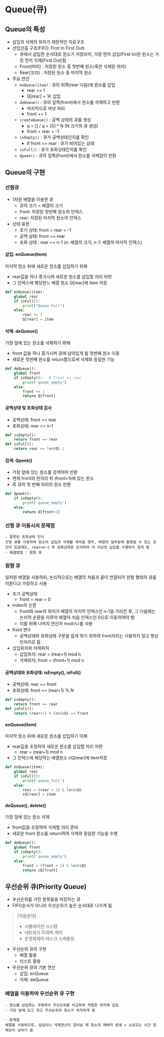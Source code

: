 # Queue(큐)
## Queue의 특성
- 삽입과 삭제의 위치가 제한적인 자료구조
- 선입선출 구조(FIFO: First In First Out)
    - 큐에서 삽입한 순서대로 원소가 저장되어, 가장 먼저 삽입(First In)된 원소는 가장 먼저 삭제(First Out)됨
    - Front(머리) : 저장된 원소 중 첫번째 원소(혹은 삭제된 위치)
    - Rear(꼬리) : 저장된 원소 중 마지막 원소
- 주요 연산
    - `enQueue(item)` : 큐의 뒤쪽(rear 다음)에 원소를 삽입
        - rear += 1
        - Q[rear] = 'A' 삽입
    - `deQueue()` : 큐의 앞쪽(front)에서 원소를 삭제하고 반환
        - 마지막으로 꺼낸 자리
        - front += 1
    - `createQueue()` : 공백 상태의 큐를 생성
        - q = []   /  q = [0] * N  (N 크기의 큐 생성)
        - front = rear = -1
    - `isEmpty()` : 큐가 공백상태인지를 확인
        - if front == rear : 큐가 비어있는 상태
    - `isFull()` : 큐가 포화상태인지를 확인
    - `Qpeek()` : 큐의 앞쪽(Front)에서 원소를 삭제없이 반환

## Queue의 구현
### 선형큐
- 1차원 배열을 이용한 큐
    - 큐의 크기 = 배열의 크기
    - front: 저장된 첫번째 원소의 인덱스
    - rear: 저장된 마지막 원소의 인덱스
- 상태 표현
    - 초기 상태: front = rear = -1
    - 공백 상태: front == rear
    - 포화 상태 : rear == n-1 (n: 배열의 크기, n-1: 배열의 마지막 인덱스)

#### 삽입: enQueue(item)
마지막 원소 뒤에 새로운 원소를 삽입하기 위해  
- rear값을 하나 증가시켜 새로운 원소를 삽입할 자리 마련
- 그 인덱스에 해당한느 배열 원소 Q[rear]에 item 저장
```python
def enQueue(item):
    global rear
    if isFull():
        print("Queue Full")
    else:
        rear += 1
        Q[rear] = item
```

#### 삭제: deQueue()
가장 앞에 있는 원소를 삭제하기 위해  
- front 값을 하나 증가시켜 큐에 남아있게 될 첫번째 원소 이동
- 새로운 첫번째 원소를 return함으로써 삭제와 동일한 기능
```python
def deQueue():
    global front
    if isEmpty():   # front == rear 
        print('queue_empty')
    else: 
        front += 1
        return Q[front]
```
#### 공백상태 및 포화상태 검사
- 공백상태: front == rear
- 포화상태: rear == n-1
```python
def isEmpty():
    return front == rear
def isFull():
    return rear == len(Q)-1
```

#### 검색: Qpeek()
- 가장 앞에 있는 원소를 검색하여 반환
- 현재 front의 한자리 뒤 (front+1)에 있는 원소
- 즉 큐의 첫 번째 자리의 원소 반환
```python
def Qpeek():
    if isEmpty():
        print('queue_empty')
    else:
        return Q[front+1]
```

### 선형 큐 이용시의 문제점 
    - 잘못된 포화상태 인식  
    선형 큐를 이용하여 원소의 삽입과 삭제를 계속할 경우, 배열의 앞부분에 활용할 수 있는 공간이 있음에도, rear=n-1 즉 포화상태로 인식하여 더 이상의 삽입을 수행하지 않게 됨  
    - 해결방법 : 원형 큐

### 원형 큐  
일차원 배열을 사용하되, 논리적으로는 배열의 처음과 끝이 연결되어 원형 형태의 큐를 이룬다고 가정하고 사용
-  초기 공백상태
    - front = rear = 0
-  index의 순환
    - front와 rear의 위치가 배열의 마지막 인덱스인 n-1을 가리킨 후, 그 다음에는 논리적 순환을 이루어 배열의 처음 인덱스인 0으로 이동하여야 함
    - 이를 위해 나머지 연산자 mod`(%)`를 사용
-  front 변수
    - 공백상태와 포화상태 구분을 쉽게 하기 위하여 front자리는 사용하지 않고 항상 빈자리로 둠
-  삽입위치와 삭제위치
    - 삽입위치: rear = (rear+1) mod n
    - 삭제위치: front = (front+1) mod n

#### 공백상태와 포화상태: isEmpty(), isFull()
- 공백상태: rear == front
- 포화상태: front == (rear+1) % N
```python
def isEmpty():
    return front == rear
def isFull():
    return (rear+1) % len(cQ) == front
```

#### enQueue(item)
마지막 원소 뒤에 새로운 원소를 삽입하기 이해
- rear값을 조정하여 새로운 원소를 삽입할 자리 마련
    - rear = (rear+1) mod n
- 그 인덱스에 해당하는 배열원소 cQ[rear]에 item저장
```python
def enQueue(item):
    global rear
    if isFull():
        print('queue_full')
    else:
        rear = (rear + 1) & len(cQ)
        cQ[rear] = item
```
#### deQueue(), delete()
가장 앞에 있는 원소 삭제  
- front값을 조정하여 삭제할 자리 준비
- 새로운 front 원소를 return하여 삭제와 동일한 기능을 수행
```python
def deQueue():
    global front
    if isEmpty():
        print('queue_empty')
    else:
        front = (front + 1) % len(cQ)
        return cQ[front]
```
## 우선순위 큐(Priority Queue)
- 우선순위를 가진 항목들을 저장하는 큐
- FIFO순서가 아니라 우선순위가 높은 순서대로 나가게 됨

> [적용분야]
> - 시뮬레이션 시스템
> - 네트워크 트래픽 제어
> - 운영체제의 테스크 스케줄링

- 우선순위 큐의 구현
    - 배열 활용
    - 리스트 활용
- 우선순위 큐의 기본 연산
    - 삽입: enQueue
    - 삭제: deQueue

### 배열을 이용하여 우선순위 큐 구현
    - 원소를 삽입하는 과정에서 우선순위를 비교하여 적절한 위치에 삽입
    - 가장 앞에 있고 최고 우선순위의 원소가 위치하게 됨

    - 문제점 
    배열을 사용하므로, 삽입이나 삭제연산이 일어날 때 원소의 재배치 발생 > 소요되는 시간 및 메모리 낭비가 큼

